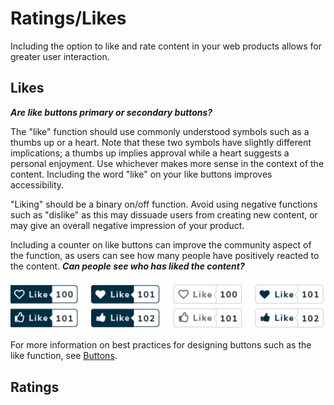 # Ratings/Likes

Including the option to like and rate content in your web products allows for greater user interaction.

## Likes

_**Are like buttons primary or secondary buttons?**_

The "like" function should use commonly understood symbols such as a thumbs up or a heart. Note that these two symbols have slightly different implications; a thumbs up implies approval while a heart suggests a personal enjoyment. Use whichever makes more sense in the context of the content. Including the word "like" on your like buttons improves accessibility.

"Liking" should be a binary on/off function. Avoid using negative functions such as "dislike" as this may dissuade users from creating new content, or may give an overall negative impression of your product.

Including a counter on like buttons can improve the community aspect of the function, as users can see how many people have positively reacted to the content. _**Can people see who has liked the content?**_

![](/assets/likebutton.png)

For more information on best practices for designing buttons such as the like function, see [Buttons](https://www.gitbook.com/book/gctools-outilsgc/-gcdigital-design-system/edit#/edit/master/buttons.md?_k=gs2sz8).

## Ratings



